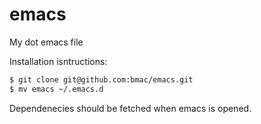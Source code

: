 emacs
=====

My dot emacs file 

Installation isntructions:
```bash
$ git clone git@github.com:bmac/emacs.git
$ mv emacs ~/.emacs.d
```

Dependenecies should be fetched when emacs is opened.
